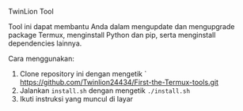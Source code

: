 TwinLion Tool

Tool ini dapat membantu Anda dalam mengupdate dan mengupgrade package Termux, menginstall Python dan pip, serta menginstall dependencies lainnya.

Cara menggunakan:
1. Clone repository ini dengan mengetik `          https://github.com/Twinlion24434/First-the-Termux-tools.git                            
2. Jalankan `install.sh` dengan mengetik `./install.sh`
3. Ikuti instruksi yang muncul di layar

